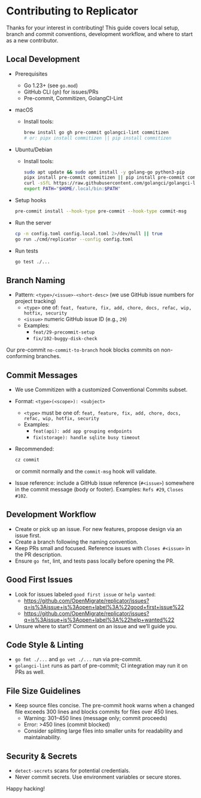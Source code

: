 # Contributing to Replicator

Thanks for your interest in contributing! This guide covers local setup, branch and commit conventions, development workflow, and where to start as a new contributor.

## Local Development

- Prerequisites
  - Go 1.23+ (see `go.mod`)
  - GitHub CLI (`gh`) for issues/PRs
  - Pre-commit, Commitizen, GolangCI-Lint

- macOS
  - Install tools:
    ```bash
    brew install go gh pre-commit golangci-lint commitizen
    # or: pipx install commitizen || pip install commitizen
    ```

- Ubuntu/Debian
  - Install tools:
    ```bash
    sudo apt update && sudo apt install -y golang-go python3-pip
    pipx install pre-commit commitizen || pip install pre-commit commitizen
    curl -sSfL https://raw.githubusercontent.com/golangci/golangci-lint/master/install.sh | sh -s -- -b ~/.local/bin v1.59.1
    export PATH="$HOME/.local/bin:$PATH"
    ```

- Setup hooks
  ```bash
  pre-commit install --hook-type pre-commit --hook-type commit-msg
  ```

- Run the server
  ```bash
  cp -n config.toml config.local.toml 2>/dev/null || true
  go run ./cmd/replicator --config config.toml
  ```

- Run tests
  ```bash
  go test ./...
  ```

## Branch Naming

- Pattern: `<type>/<issue>-<short-desc>` (we use GitHub issue numbers for project tracking)
  - `<type>` one of: `feat, feature, fix, add, chore, docs, refac, wip, hotfix, security`
  - `<issue>` numeric GitHub issue ID (e.g., `29`)
  - Examples:
    - `feat/29-precommit-setup`
    - `fix/102-buggy-disk-check`

Our pre-commit `no-commit-to-branch` hook blocks commits on non-conforming branches.

## Commit Messages

- We use Commitizen with a customized Conventional Commits subset.
- Format: `<type>(<scope>): <subject>`
  - `<type>` must be one of: `feat, feature, fix, add, chore, docs, refac, wip, hotfix, security`
  - Examples:
    - `feat(api): add app grouping endpoints`
    - `fix(storage): handle sqlite busy timeout`

- Recommended:
  ```bash
  cz commit
  ```
  or commit normally and the `commit-msg` hook will validate.

- Issue reference: include a GitHub issue reference (`#<issue>`) somewhere in the commit
  message (body or footer). Examples: `Refs #29`, `Closes #102`.

## Development Workflow

- Create or pick up an issue. For new features, propose design via an issue first.
- Create a branch following the naming convention.
- Keep PRs small and focused. Reference issues with `Closes #<issue>` in the PR description.
- Ensure `go fmt`, lint, and tests pass locally before opening the PR.

## Good First Issues

- Look for issues labeled `good first issue` or `help wanted`:
  - https://github.com/OpenMigrate/replicator/issues?q=is%3Aissue+is%3Aopen+label%3A%22good+first+issue%22
  - https://github.com/OpenMigrate/replicator/issues?q=is%3Aissue+is%3Aopen+label%3A%22help+wanted%22
- Unsure where to start? Comment on an issue and we’ll guide you.

## Code Style & Linting

- `go fmt ./...` and `go vet ./...` run via pre-commit.
- `golangci-lint` runs as part of pre-commit; CI integration may run it on PRs as well.

## File Size Guidelines

- Keep source files concise. The pre-commit hook warns when a changed file exceeds 300 lines and blocks commits for files over 450 lines.
  - Warning: 301–450 lines (message only; commit proceeds)
  - Error: >450 lines (commit blocked)
  - Consider splitting large files into smaller units for readability and maintainability.

## Security & Secrets

- `detect-secrets` scans for potential credentials.
- Never commit secrets. Use environment variables or secure stores.

Happy hacking!
